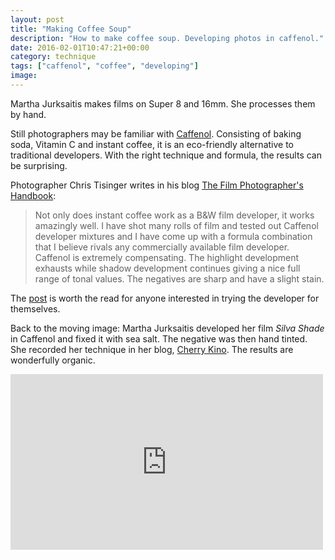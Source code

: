```yaml
---
layout: post
title: "Making Coffee Soup"
description: "How to make coffee soup. Developing photos in caffenol."
date: 2016-02-01T10:47:21+00:00
category: technique
tags: ["caffenol", "coffee", "developing"]
image:
---
```

Martha Jurksaitis makes films on Super 8 and 16mm. She processes them by hand.

Still photographers may be familiar with [Caffenol](http://www.caffenol.org/). Consisting of baking soda, Vitamin C and instant coffee, it is an eco-friendly alternative to traditional developers. With the right technique and formula, the results can be surprising.

Photographer Chris Tisinger writes in his blog [The Film Photographer's Handbook](http://thefilmphotographershandbook.blogspot.co.uk/):

<blockquote>Not only does instant coffee work as a B&amp;W film developer, it works amazingly well. I have shot many rolls of film and tested out Caffenol developer mixtures and I have come up with a formula combination that I believe rivals any commercially available film developer. Caffenol is extremely compensating. The highlight development exhausts while shadow development continues giving a nice full range of tonal values. The negatives are sharp and have a slight stain.</blockquote>

The [post](http://thefilmphotographershandbook.blogspot.co.uk/2014/03/caffenol-coolest-b-film-developer-youre.html) is worth the read for anyone interested in trying the developer for themselves.

Back to the moving image: Martha Jurksaitis developed her film *Silva Shade* in Caffenol and fixed it with sea salt. The negative was then hand tinted. She recorded her technique in her blog, [Cherry Kino](http://cherrykino.blogspot.co.uk/2013/07/my-new-film-silva-shade.html). The results are wonderfully organic.

<iframe src="https://player.vimeo.com/video/69814260?title=0&byline=0&portrait=0" width="500" height="281" frameborder="0" webkitallowfullscreen mozallowfullscreen allowfullscreen></iframe>